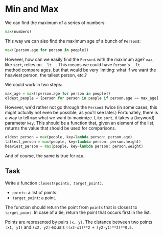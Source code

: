 # Min and Max

We can find the maximum of a series of numbers:

```python
max(numbers)
```

This way we can also find the maximum age of a bunch of `Person`s:

```python
max([person.age for person in people])
```

However, how can we easily find the `Person`s with the maximum age?
`max`, like `sort`, relies on `__lt__`.
This means we could have `Person`'s `__lt__` method compare ages, but that would be very limiting: what if we want the heaviest person, the tallest person, etc.?

We could work in two steps:

```python
max_age = max([person.age for person in people])
oldest_people = [person for person in people if person.age == max_age]
```

However, we'd rather not go through the `Person`s twice (in some cases, this might actually not even be possible, as you'll see later.)
Fortunately, there is a way to tell `max` what we want to maximize.
Like `sort`, it takes a (keyword) parameter `key`.
This should be a function that, given an element of the list, returns the value that should be used for comparisons.

```python
oldest_person = max(people, key=lambda person: person.age)
tallest_person = max(people, key=lambda person: person.height)
heaviest_person = max(people, key=lambda person: person.weight)
```

And of course, the same is true for `min`.

## Task

Write a function `closest(points, target_point)`.

* `points`: a list of points.
* `target_point`: a point.

The function should return the point from `points` that is closest to `target_point`.
In case of a tie, return the point that occurs first in the list.

Points are represented by pairs `(x, y)`.
The distance between two points `(x1, y1)` and `(x2, y2)` equals `((x2-x1)**2 + (y2-y1)**2)**0.5`.
